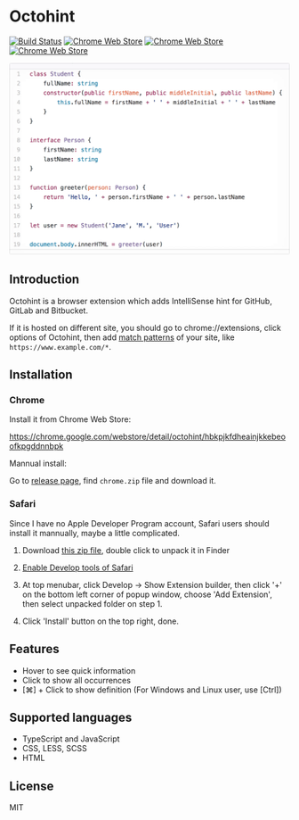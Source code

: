 # Octohint

[![Build Status](https://travis-ci.org/pd4d10/octohint.svg)](https://travis-ci.org/pd4d10/octohint)
[![Chrome Web Store](https://img.shields.io/chrome-web-store/v/hbkpjkfdheainjkkebeoofkpgddnnbpk.svg)](https://chrome.google.com/webstore/detail/octohint/hbkpjkfdheainjkkebeoofkpgddnnbpk)
[![Chrome Web Store](https://img.shields.io/chrome-web-store/d/hbkpjkfdheainjkkebeoofkpgddnnbpk.svg)](https://chrome.google.com/webstore/detail/octohint/hbkpjkfdheainjkkebeoofkpgddnnbpk)
[![Chrome Web Store](https://img.shields.io/chrome-web-store/stars/hbkpjkfdheainjkkebeoofkpgddnnbpk.svg)](https://chrome.google.com/webstore/detail/octohint/hbkpjkfdheainjkkebeoofkpgddnnbpk)

<img src="assets/demo.gif" alt="Demo" width="593" />

## Introduction

Octohint is a browser extension which adds IntelliSense hint for GitHub, GitLab and Bitbucket.

If it is hosted on different site, you should go to chrome://extensions, click options of Octohint, then add [match patterns](https://developer.chrome.com/extensions/match_patterns) of your site, like `https://www.example.com/*`.

## Installation

### Chrome

Install it from Chrome Web Store:

https://chrome.google.com/webstore/detail/octohint/hbkpjkfdheainjkkebeoofkpgddnnbpk

Mannual install:

Go to [release page](https://github.com/pd4d10/octohint/releases), find `chrome.zip` file and download it.

### Safari

Since I have no Apple Developer Program account, Safari users should install it mannually, maybe a little complicated.

1. Download [this zip file](https://github.com/pd4d10/octohint/releases/download/v1.3.0/intelli-octo.safariextension.zip), double click to unpack it in Finder

2. [Enable Develop tools of Safari](https://developer.apple.com/library/content/documentation/AppleApplications/Conceptual/Safari_Developer_Guide/GettingStarted/GettingStarted.html)

3. At top menubar, click Develop -> Show Extension builder, then click '+' on the bottom left corner of popup window, choose 'Add Extension', then select unpacked folder on step 1.

4. Click 'Install' button on the top right, done.

## Features

* Hover to see quick information
* Click to show all occurrences
* [⌘] + Click to show definition (For Windows and Linux user, use [Ctrl])

## Supported languages

* TypeScript and JavaScript
* CSS, LESS, SCSS
* HTML

## License

MIT
